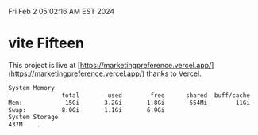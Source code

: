 Fri Feb  2 05:02:16 AM EST 2024

# vite Fifteen


This project is live at [https://marketingpreference.vercel.app/](https://marketingpreference.vercel.app/) thanks to Vercel.

```bash
System Memory
               total        used        free      shared  buff/cache   available
Mem:            15Gi       3.2Gi       1.8Gi       554Mi        11Gi        12Gi
Swap:          8.0Gi       1.1Gi       6.9Gi
System Storage
437M	.
```
```bash
